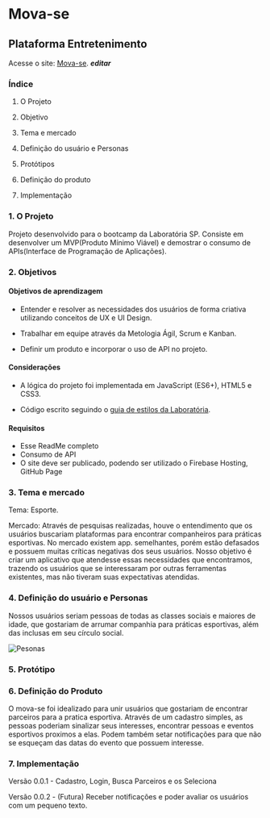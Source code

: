 # Mova-se

## Plataforma Entretenimento

Acesse o site: [Mova-se](https://). ***editar***
  
### Índice

1. O Projeto

2. Objetivo

3. Tema e mercado

4. Definição do usuário e Personas

5. Protótipos

6. Definição do produto

7. Implementação

### 1. O Projeto

Projeto desenvolvido para o bootcamp da Laboratória SP. Consiste em desenvolver um MVP(Produto Mínimo Viável) e demostrar o consumo de APIs(Interface de Programação de Aplicações).
  
### 2. Objetivos

#### Objetivos de aprendizagem

- Entender e resolver as necessidades dos usuários de forma criativa utilizando conceitos de UX e UI Design.

- Trabalhar em equipe através da Metologia Ágil, Scrum e Kanban.

- Definir um produto e incorporar o uso de API no projeto.

#### Considerações

- A lógica do projeto foi implementada em JavaScript (ES6+), HTML5 e CSS3.

- Código escrito seguindo o [guia de estilos da Laboratória](https://github.com/Laboratoria/js-style-guide/blob/master/README-PT.md).

#### Requisitos

- Esse ReadMe completo
- Consumo de API
- O site deve ser publicado, podendo ser utilizado o Firebase Hosting, GitHub Page

### 3. Tema e mercado

Tema: Esporte.

Mercado: Através de pesquisas realizadas, houve o entendimento que os usuários buscariam plataformas para encontrar companheiros para práticas esportivas.
No mercado existem app. semelhantes, porém estão defasados e possuem muitas críticas negativas dos seus usuários.
Nosso objetivo é criar um aplicativo que atendesse essas necessidades que encontramos, trazendo os usuários que se interessaram por outras ferramentas existentes, mas não tiveram suas expectativas atendidas.

### 4. Definição do usuário e Personas

Nossos usuários seriam pessoas de todas as classes sociais e maiores de idade, que gostariam de arrumar companhia para práticas esportivas, além das inclusas em seu círculo social.

![Pesonas]()

### 5. Protótipo

### 6. Definição do Produto

O mova-se foi idealizado para unir usuários que gostariam de encontrar parceiros para a pratica esportiva. Através de um cadastro simples, as pessoas poderiam sinalizar seus interesses, encontrar pessoas e eventos esportivos proximos a elas. Podem também setar notificações para que não se esqueçam das datas do evento que possuem interesse.

### 7. Implementação

Versão 0.0.1 - Cadastro, Login, Busca Parceiros e os Seleciona

Versão 0.0.2 - (Futura) Receber notificações e poder avaliar os usuários com um pequeno texto.